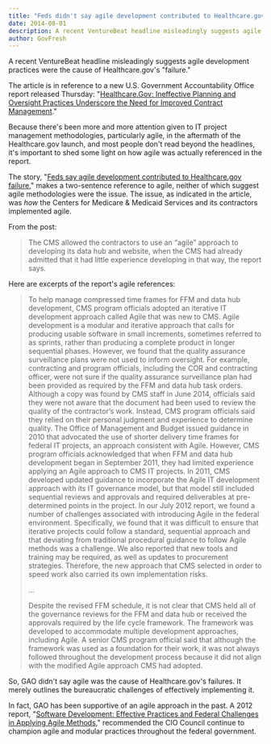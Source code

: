 ```yaml
---
title: "Feds didn't say agile development contributed to Healthcare.gov failure"
date: 2014-08-01
description: A recent VentureBeat headline misleadingly suggests agile development practices were the cause of Healthcare.gov's "failure."
author: GovFresh
---
```


A recent VentureBeat headline misleadingly suggests agile development practices were the cause of Healthcare.gov's "failure."

The article is in reference to a new U.S. Government Accountability Office report released Thursday: "<a href="http://www.gao.gov/assets/670/665195.txt">Healthcare.Gov: Ineffective Planning and Oversight Practices Underscore the Need for Improved Contract Management</a>."

Because there's been more and more attention given to IT project management methodologies, particularly agile, in the aftermath of the Healthcare.gov launch, and most people don't read beyond the headlines, it's important to shed some light on how agile was actually referenced in the report.

The story, "<a href="http://venturebeat.com/2014/07/30/u-s-govt-heres-what-went-wrong-with-healthcare-gov/">Feds say agile development contributed to Healthcare.gov failure</a>," makes a two-sentence reference to agile, neither of which suggest agile methodologies were the issue. The issue, as indicated in the article, was <em>how</em> the Centers for Medicare &amp; Medicaid Services and its contractors implemented agile.

From the post:

<blockquote>The CMS allowed the contractors to use an “agile” approach to developing its data hub and website, when the CMS had already admitted that it had little experience developing in that way, the report says.</blockquote>

Here are excerpts of the report's agile references:

<blockquote>To help manage compressed time frames for FFM and data hub development, CMS program officials adopted an iterative IT development approach called Agile that was new to CMS. Agile development is a modular and iterative approach that calls for producing usable software in small increments, sometimes referred to as sprints, rather than producing a complete product in longer sequential phases. However, we found that the quality assurance surveillance plans were not used to inform oversight. For example, contracting and program officials, including the COR and contracting officer, were not sure if the quality assurance surveillance plan had been provided as required by the FFM and data hub task orders. Although a copy was found by CMS staff in June 2014, officials said they were not aware that the document had been used to review the quality of the contractor’s work. Instead, CMS program officials said they relied on their personal judgment and experience to determine quality. The Office of Management and Budget issued guidance in 2010 that advocated the use of shorter delivery time frames for federal IT projects, an approach consistent with Agile. However, CMS program officials acknowledged that when FFM and data hub development began in September 2011, they had limited experience applying an Agile approach to CMS IT projects. In 2011, CMS developed updated guidance to incorporate the Agile IT development approach with its IT governance model, but that model still included sequential reviews and approvals and required deliverables at pre-determined points in the project. In our July 2012 report, we found a number of challenges associated with introducing Agile in the federal environment. Specifically, we found that it was difficult to ensure that iterative projects could follow a standard, sequential approach and that deviating from traditional procedural guidance to follow Agile methods was a challenge. We also reported that new tools and training may be required, as well as updates to procurement strategies. Therefore, the new approach that CMS selected in order to speed work also carried its own implementation risks.

...

Despite the revised FFM schedule, it is not clear that CMS held all of the governance reviews for the FFM and data hub or received the approvals required by the life cycle framework. The framework was developed to accommodate multiple development approaches, including Agile. A senior CMS program official said that although the framework was used as a foundation for their work, it was not always followed throughout the development process because it did not align with the modified Agile approach CMS had adopted. 
</blockquote>

So, GAO didn't say agile was the cause of Healthcare.gov's failures. It merely outlines the bureaucratic challenges of effectively implementing it.

In fact, GAO has been supportive of an agile approach in the past. A 2012 report, "<a href="http://www.gao.gov/assets/600/593102.txt">Software Development: Effective Practices and Federal Challenges in Applying Agile Methods</a>," recommended the CIO Council continue to champion agile and modular practices throughout the federal government.
